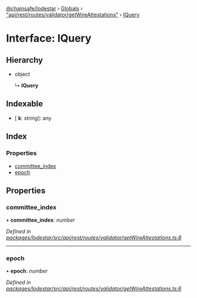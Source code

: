[@chainsafe/lodestar](../README.md) › [Globals](../globals.md) › ["api/rest/routes/validator/getWireAttestations"](../modules/_api_rest_routes_validator_getwireattestations_.md) › [IQuery](_api_rest_routes_validator_getwireattestations_.iquery.md)

# Interface: IQuery

## Hierarchy

* object

  ↳ **IQuery**

## Indexable

* \[ **k**: *string*\]: any

## Index

### Properties

* [committee_index](_api_rest_routes_validator_getwireattestations_.iquery.md#committee_index)
* [epoch](_api_rest_routes_validator_getwireattestations_.iquery.md#epoch)

## Properties

###  committee_index

• **committee_index**: *number*

*Defined in [packages/lodestar/src/api/rest/routes/validator/getWireAttestations.ts:8](https://github.com/ChainSafe/lodestar/blob/1b619203f/packages/lodestar/src/api/rest/routes/validator/getWireAttestations.ts#L8)*

___

###  epoch

• **epoch**: *number*

*Defined in [packages/lodestar/src/api/rest/routes/validator/getWireAttestations.ts:6](https://github.com/ChainSafe/lodestar/blob/1b619203f/packages/lodestar/src/api/rest/routes/validator/getWireAttestations.ts#L6)*

